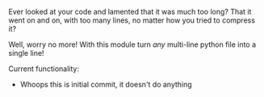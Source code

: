 Ever looked at your code and lamented that it was much too long?  That it went on and on, with too many lines, no matter how you tried to compress it?

Well, worry no more!  With this module turn *any* multi-line python file into a single line!

Current functionality:

- Whoops this is initial commit, it doesn't do anything